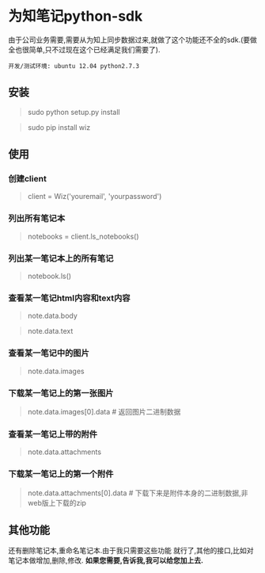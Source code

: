 # 为知笔记python-sdk

由于公司业务需要,需要从为知上同步数据过来,就做了这个功能还不全的sdk.(要做全也很简单,只不过现在这个已经满足我们需要了).

`开发/测试环境: ubuntu 12.04 python2.7.3`

## 安装

> sudo python setup.py install

> sudo pip install wiz

## 使用

### 创建client

 > client = Wiz('youremail', 'yourpassword')


### 列出所有笔记本

> notebooks = client.ls_notebooks()

### 列出某一笔记本上的所有笔记

> notebook.ls()

### 查看某一笔记html内容和text内容

> note.data.body

> note.data.text

### 查看某一笔记中的图片

> note.data.images

### 下载某一笔记上的第一张图片

> note.data.images[0].data # 返回图片二进制数据

### 查看某一笔记上带的附件

> note.data.attachments

### 下载某一笔记上的第一个附件

> note.data.attachments[0].data # 下载下来是附件本身的二进制数据,非web版上下载的zip


## 其他功能

还有删除笔记本,重命名笔记本.由于我只需要这些功能 就行了,其他的接口,比如对笔记本做增加,删除,修改. **如果您需要,告诉我,我可以给您加上去.**
